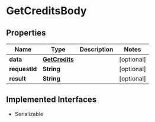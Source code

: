 

# GetCreditsBody

## Properties

Name | Type | Description | Notes
------------ | ------------- | ------------- | -------------
**data** | [**GetCredits**](GetCredits.md) |  |  [optional]
**requestId** | **String** |  |  [optional]
**result** | **String** |  |  [optional]


## Implemented Interfaces

* Serializable



